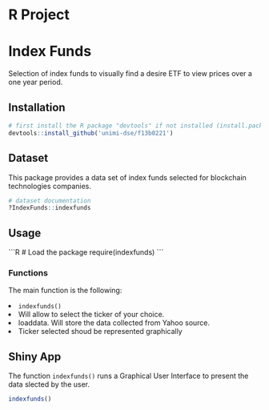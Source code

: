 # R Project 

<h1 align="left">Index Funds</h1>

<p>Selection of index funds to visually find a desire ETF to view prices
over a one year period.</p>

<h2>Installation</h2>

```R
# first install the R package "devtools" if not installed (install.packages("devtools")
devtools::install_github('unimi-dse/f13b0221')
```

<h2>Dataset</h2>

<p>This package provides a data set of index funds selected for blockchain technologies companies.</p>

```R
# dataset documentation
?IndexFunds::indexfunds
```

<h2>Usage</h2>
```R
# Load the package
require(indexfunds)
```
<h3>Functions</h3>
<p>The main function is the following:</p>

<li><code>indexfunds()</code></li>
<li>Will allow to select the ticker of your choice.</li>
<li>loaddata. Will store the data collected from Yahoo source.</li>
<li>Ticker selected shoud be represented graphically</li>

<h2>Shiny App</h2>

The function `indexfunds()` runs a Graphical User Interface to present the data slected by the user. 

```R
indexfunds()
```


